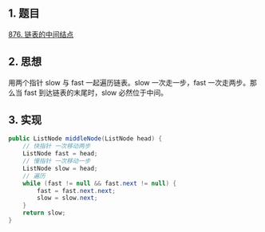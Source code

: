 ## 1. 题目

[876. 链表的中间结点](https://leetcode.cn/problems/middle-of-the-linked-list/)

## 2. 思想

用两个指针 slow 与 fast 一起遍历链表。slow 一次走一步，fast 一次走两步。那么当 fast 到达链表的末尾时，slow 必然位于中间。

## 3. 实现

```java
public ListNode middleNode(ListNode head) {
    // 快指针 一次移动两步
    ListNode fast = head;
    // 慢指针 一次移动一步
    ListNode slow = head;
    // 遍历
    while (fast != null && fast.next != null) {
        fast = fast.next.next;
        slow = slow.next;
    }
    return slow;
}
```
